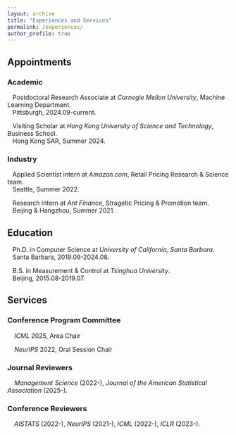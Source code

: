```yaml
---
layout: archive
title: "Experiences and Services"
permalink: /experiences/
author_profile: true
---
```


## Appointments
### Academic

&nbsp;&nbsp; Postdoctoral Research Associate at *Carnegie Mellon University*, Machine Learning Department. <br>
&nbsp;&nbsp; Pittsburgh, 2024.09-current. <br>

&nbsp;&nbsp; Visiting Scholar at *Hong Kong University of Science and Technology*, Business School. <br>
&nbsp;&nbsp; Hong Kong SAR, Summer 2024. <br>
### Industry

&nbsp;&nbsp; Applied Scientist intern at *Amazon.com*, Retail Pricing Research & Science team. <br>
&nbsp;&nbsp; Seattle, Summer 2022. <br>

&nbsp;&nbsp; Research intern at *Ant Finance*, Stragetic Pricing & Promotion team. <br>
&nbsp;&nbsp; Beijing & Hangzhou, Summer 2021.


## Education
&nbsp;&nbsp; Ph.D. in Computer Science at *University of California, Santa Barbara*. <br>
&nbsp;&nbsp; Santa Barbara, 2019.09-2024.08. <br>

&nbsp;&nbsp; B.S. in Measurement & Control at *Tsinghua University*. <br>
&nbsp;&nbsp; Beijing, 2015.08-2019.07. <br>

<!--
&nbsp;&nbsp;Develop next-gen algorithmic prototypes for Amazon retail pricing systems to escalate long-term revenue. Apply signal processing methods to simulate real-world demands for algorithm testing.
-->

<!-- ### &nbsp;&nbsp;  2021.07 -- 2021.10 &nbsp;&nbsp;&nbsp;&nbsp; Research intern at *AntGroup* (*Alibaba*) <br>
&nbsp;&nbsp;Develop coupon-distributing algorithms for attractions/promotions to new/sleeping/lost customers.
-->
## Services

### Conference Program Committee

&nbsp; &nbsp; *ICML* 2025, Area Chair

&nbsp; &nbsp; *NeurIPS* 2022, Oral Session Chair

### Journal Reviewers

&nbsp; &nbsp; *Management Science* (2022-), *Journal of the American Statistical Association* (2025-).

### Conference Reviewers

&nbsp; &nbsp; *AISTATS* (2022-), *NeurIPS* (2021-), *ICML* (2022-), *ICLR* (2023-).